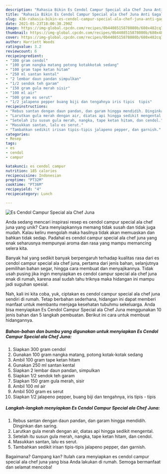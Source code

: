 ```yaml
---
description: "Rahasia Bikin Es Cendol Campur Special ala Chef Juna Anti Gagal"
title: "Rahasia Bikin Es Cendol Campur Special ala Chef Juna Anti Gagal"
slug: 436-rahasia-bikin-es-cendol-campur-special-ala-chef-juna-anti-gagal
date: 2021-05-23T18:00:30.290Z
image: https://img-global.cpcdn.com/recipes/0b4408515878080b/680x482cq70/es-cendol-campur-special-ala-chef-juna-foto-resep-utama.jpg
thumbnail: https://img-global.cpcdn.com/recipes/0b4408515878080b/680x482cq70/es-cendol-campur-special-ala-chef-juna-foto-resep-utama.jpg
cover: https://img-global.cpcdn.com/recipes/0b4408515878080b/680x482cq70/es-cendol-campur-special-ala-chef-juna-foto-resep-utama.jpg
author: Harriett Woods
ratingvalue: 3.2
reviewcount: 6
recipeingredient:
- "300 gram cendol"
- "100 gram nangka matang potong kotakkotak sedang"
- "100 gram tape ketan hitam"
- "250 ml santan kental"
- "2 lembar daun pandan simpulkan"
- "1/2 sendok teh garam"
- "150 gram gula merah sisir"
- "100 ml air"
- "500 gram es serut"
- "1/2 jalapeno pepper buang biji dan tengahnya iris tipis  tipis"
recipeinstructions:
- "Rebus santan dengan daun pandan, dan garam hingga mendidih. Dinginkan dan saring."
- "Larutkan gula merah dengan air, diatas api hingga sedikit mengental."
- "Setelah itu susun gula merah, nangka, tape ketan hitam, dan cendol."
- "Masukkan santan, lalu es serut."
- "Tambahkan sedikit irisan tipis-tipis jalapeno pepper, dan garnish."
categories:
- Resep
tags:
- es
- cendol
- campur

katakunci: es cendol campur 
nutrition: 185 calories
recipecuisine: Indonesian
preptime: "PT32M"
cooktime: "PT36M"
recipeyield: "4"
recipecategory: Lunch

---
```



![Es Cendol Campur Special ala Chef Juna](https://img-global.cpcdn.com/recipes/0b4408515878080b/680x482cq70/es-cendol-campur-special-ala-chef-juna-foto-resep-utama.jpg)

Anda sedang mencari inspirasi resep es cendol campur special ala chef juna yang unik? Cara menyiapkannya memang tidak susah dan tidak juga mudah. Kalau keliru mengolah maka hasilnya tidak akan memuaskan dan bahkan tidak sedap. Padahal es cendol campur special ala chef juna yang enak seharusnya mempunyai aroma dan rasa yang mampu memancing selera kita.

Banyak hal yang sedikit banyak berpengaruh terhadap kualitas rasa dari es cendol campur special ala chef juna, pertama dari jenis bahan, selanjutnya pemilihan bahan segar, hingga cara membuat dan menyajikannya. Tidak usah pusing jika ingin menyiapkan es cendol campur special ala chef juna enak di rumah, karena asal sudah tahu triknya maka hidangan ini mampu jadi suguhan spesial.




Nah, kali ini kita coba, yuk, ciptakan es cendol campur special ala chef juna sendiri di rumah. Tetap berbahan sederhana, hidangan ini dapat memberi manfaat untuk membantu menjaga kesehatan tubuhmu sekeluarga. Anda bisa menyiapkan Es Cendol Campur Special ala Chef Juna menggunakan 10 jenis bahan dan 5 langkah pembuatan. Berikut ini cara untuk membuat hidangannya.

<!--inarticleads1-->

##### Bahan-bahan dan bumbu yang digunakan untuk menyiapkan Es Cendol Campur Special ala Chef Juna:

1. Siapkan 300 gram cendol
1. Gunakan 100 gram nangka matang, potong kotak-kotak sedang
1. Ambil 100 gram tape ketan hitam
1. Gunakan 250 ml santan kental
1. Siapkan 2 lembar daun pandan, simpulkan
1. Siapkan 1/2 sendok teh garam
1. Siapkan 150 gram gula merah, sisir
1. Ambil 100 ml air
1. Ambil 500 gram es serut
1. Siapkan 1/2 jalapeno pepper, buang biji dan tengahnya, iris tipis - tipis




<!--inarticleads2-->

##### Langkah-langkah menyiapkan Es Cendol Campur Special ala Chef Juna:

1. Rebus santan dengan daun pandan, dan garam hingga mendidih. Dinginkan dan saring.
1. Larutkan gula merah dengan air, diatas api hingga sedikit mengental.
1. Setelah itu susun gula merah, nangka, tape ketan hitam, dan cendol.
1. Masukkan santan, lalu es serut.
1. Tambahkan sedikit irisan tipis-tipis jalapeno pepper, dan garnish.




Bagaimana? Gampang kan? Itulah cara menyiapkan es cendol campur special ala chef juna yang bisa Anda lakukan di rumah. Semoga bermanfaat dan selamat mencoba!
